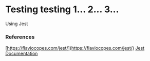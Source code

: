 # Testing testing 1... 2... 3...

Using Jest

### References

[https://flaviocopes.com/jest/](https://flaviocopes.com/jest/)
[Jest Documentation](https://jestjs.io/docs/)
